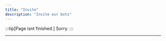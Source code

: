 ```yaml
---
title: "Invite"
description: "Invite our bots"
---
```

:::tip[Page isnt finished.]
 Sorry.
:::



---